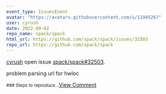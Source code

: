```yaml
---
event_type: IssuesEvent
avatar: "https://avatars.githubusercontent.com/u/1194526?"
user: cyrush
date: 2022-09-02
repo_name: spack/spack
html_url: https://github.com/spack/spack/issues/32503
repo_url: https://github.com/spack/spack
---
```


<a href='https://github.com/cyrush' target='_blank'>cyrush</a> open issue <a href='https://github.com/spack/spack/issues/32503' target='_blank'>spack/spack#32503</a>.

<p>problem parsing url for hwloc</p><small>### Steps to reproduce...</small><a href='https://github.com/spack/spack/issues/32503' target='_blank'>View Comment</a>